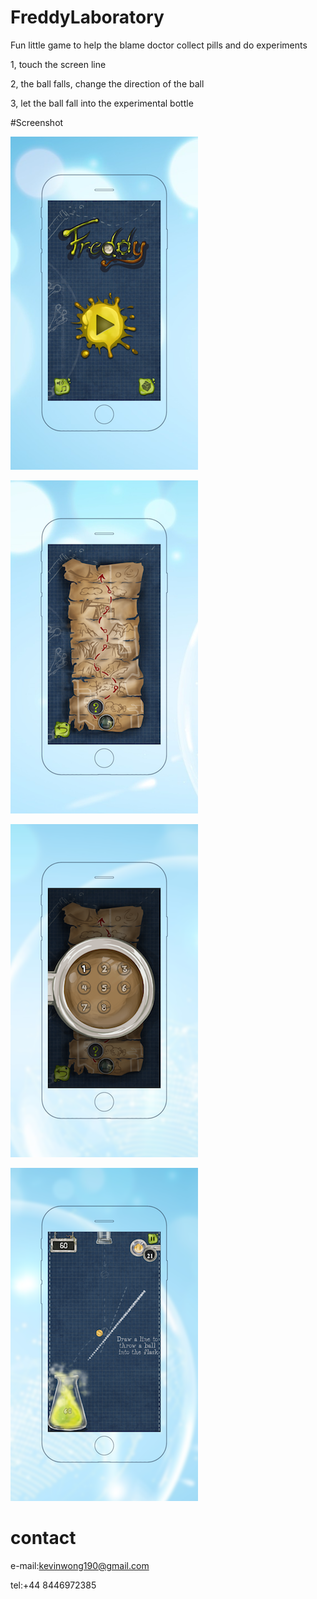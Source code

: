 # FreddyLaboratory

Fun little game to help the blame doctor collect pills and do experiments

1, touch the screen line

2, the ball falls, change the direction of the ball

3, let the ball fall into the experimental bottle

#Screenshot

![image](https://github.com/ttvkenvin/FreddyLaboratory/blob/master/1.png)

![image](https://github.com/ttvkenvin/FreddyLaboratory/blob/master/2.png)

![image](https://github.com/ttvkenvin/FreddyLaboratory/blob/master/3.png)

![image](https://github.com/ttvkenvin/FreddyLaboratory/blob/master/4.png)


# contact

e-mail:kevinwong190@gmail.com

tel:+44 8446972385
